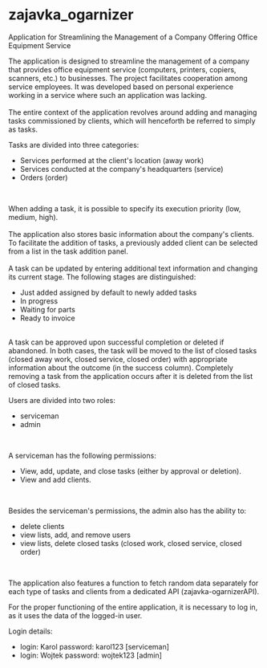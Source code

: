 # zajavka_ogarnizer

Application for Streamlining the Management of a Company Offering Office Equipment Service

The application is designed to streamline the management of a company that provides office equipment service (computers, printers, copiers, scanners, etc.) to businesses. The project facilitates cooperation among service employees. It was developed based on personal experience working in a service where such an application was lacking.
</br>
</br>
The entire context of the application revolves around adding and managing tasks commissioned by clients, which will henceforth be referred to simply as tasks.
</br>

Tasks are divided into three categories:
 - Services performed at the client's location (away work)
 - Services conducted at the company's headquarters (service)
 - Orders (order)
 </br>

When adding a task, it is possible to specify its execution priority (low, medium, high).
</br>
</br>
The application also stores basic information about the company's clients. To facilitate the addition of tasks, a previously added client can be selected from a list in the task addition panel.
</br>
</br>
A task can be updated by entering additional text information and changing its current stage. The following stages are distinguished:
 - Just added  assigned by default to newly added tasks
 - In progress 
 - Waiting for parts 
 - Ready to invoice 
</br>
A task can be approved upon successful completion or deleted if abandoned. In both cases, the task will be moved to the list of closed tasks (closed away work, closed service, closed order) with appropriate information about the outcome (in the success column). Completely removing a task from the application occurs after it is deleted from the list of closed tasks.
</br>

Users are divided into two roles:
 - serviceman
 - admin
</br>

A serviceman has the following permissions:
 - View, add, update, and close tasks (either by approval or deletion).
 - View and add clients.
</br>

Besides the serviceman's permissions, the admin also has the ability to:
 - delete clients
 - view lists, add, and remove users
 - view lists, delete closed tasks (closed work, closed service, closed order)

</br>

The application also features a function to fetch random data separately for each type of tasks and clients from a dedicated API (zajavka-ogarnizerAPI). 

For the proper functioning of the entire application, it is necessary to log in, as it uses the data of the logged-in user.

Login details: 
 - login: Karol  password: karol123  [serviceman]
 - login: Wojtek password: wojtek123 [admin]





